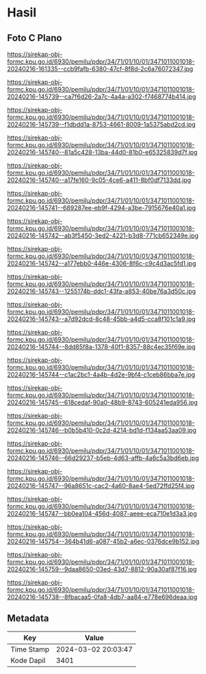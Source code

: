 # Hasil

## Foto C Plano

https://sirekap-obj-formc.kpu.go.id/6930/pemilu/pdpr/34/71/01/10/01/3471011001018-20240216-161335--ccb9fafb-6380-47cf-8f8d-2c6a76072347.jpg

https://sirekap-obj-formc.kpu.go.id/6930/pemilu/pdpr/34/71/01/10/01/3471011001018-20240216-145739--ca7f6d26-2a7c-4a4a-a302-f7468774b414.jpg

https://sirekap-obj-formc.kpu.go.id/6930/pemilu/pdpr/34/71/01/10/01/3471011001018-20240216-145739--f1dbdd1a-8753-4661-8009-1a5375abd2cd.jpg

https://sirekap-obj-formc.kpu.go.id/6930/pemilu/pdpr/34/71/01/10/01/3471011001018-20240216-145740--81a5c428-13ba-44d0-81b0-e65325839d7f.jpg

https://sirekap-obj-formc.kpu.go.id/6930/pemilu/pdpr/34/71/01/10/01/3471011001018-20240216-145740--a17fe160-9c05-4ce6-a411-8bf0df7133dd.jpg

https://sirekap-obj-formc.kpu.go.id/6930/pemilu/pdpr/34/71/01/10/01/3471011001018-20240216-145741--689287ee-eb9f-4294-a3be-7915676e40a1.jpg

https://sirekap-obj-formc.kpu.go.id/6930/pemilu/pdpr/34/71/01/10/01/3471011001018-20240216-145742--ab3f5450-3ed2-4221-b3d8-771cb652349e.jpg

https://sirekap-obj-formc.kpu.go.id/6930/pemilu/pdpr/34/71/01/10/01/3471011001018-20240216-145742--a177ebb0-446e-4306-8f6c-c9c4d3ac5fd1.jpg

https://sirekap-obj-formc.kpu.go.id/6930/pemilu/pdpr/34/71/01/10/01/3471011001018-20240216-145743--1255174b-ddc1-43fa-a853-40be76a3d50c.jpg

https://sirekap-obj-formc.kpu.go.id/6930/pemilu/pdpr/34/71/01/10/01/3471011001018-20240216-145743--a7d92dcd-8c48-45bb-a4d5-cca8f101c1a9.jpg

https://sirekap-obj-formc.kpu.go.id/6930/pemilu/pdpr/34/71/01/10/01/3471011001018-20240216-145744--8dd85f8a-1378-40f1-8357-88c4ec35f69e.jpg

https://sirekap-obj-formc.kpu.go.id/6930/pemilu/pdpr/34/71/01/10/01/3471011001018-20240216-145744--c1ac2bc1-4a4b-4d2e-9bf4-c1ceb86bba7e.jpg

https://sirekap-obj-formc.kpu.go.id/6930/pemilu/pdpr/34/71/01/10/01/3471011001018-20240216-145745--618cedaf-90a0-48b9-8743-605241eda956.jpg

https://sirekap-obj-formc.kpu.go.id/6930/pemilu/pdpr/34/71/01/10/01/3471011001018-20240216-145746--b0b5b410-0c2d-4214-bd1d-f134aa53aa09.jpg

https://sirekap-obj-formc.kpu.go.id/6930/pemilu/pdpr/34/71/01/10/01/3471011001018-20240216-145746--66d29237-b5eb-4d63-affb-4a6c5a3bd6eb.jpg

https://sirekap-obj-formc.kpu.go.id/6930/pemilu/pdpr/34/71/01/10/01/3471011001018-20240216-145747--96a8651c-cac2-4a60-8ae4-5ed72ffd25f4.jpg

https://sirekap-obj-formc.kpu.go.id/6930/pemilu/pdpr/34/71/01/10/01/3471011001018-20240216-145747--bb0ea104-456d-4087-aeee-eca710e1d3a3.jpg

https://sirekap-obj-formc.kpu.go.id/6930/pemilu/pdpr/34/71/01/10/01/3471011001018-20240216-145754--364b41d6-a087-45b2-a6ec-0376dce9b152.jpg

https://sirekap-obj-formc.kpu.go.id/6930/pemilu/pdpr/34/71/01/10/01/3471011001018-20240216-145759--9daa8650-03ed-43d7-8812-90a30af87f16.jpg

https://sirekap-obj-formc.kpu.go.id/6930/pemilu/pdpr/34/71/01/10/01/3471011001018-20240216-145738--8fbacaa5-0fa8-4db7-aa84-e778e696deaa.jpg


## Metadata

| Key        | Value               |
| ---------- | ------------------- |
| Time Stamp | 2024-03-02 20:03:47 |
| Kode Dapil | 3401                |



